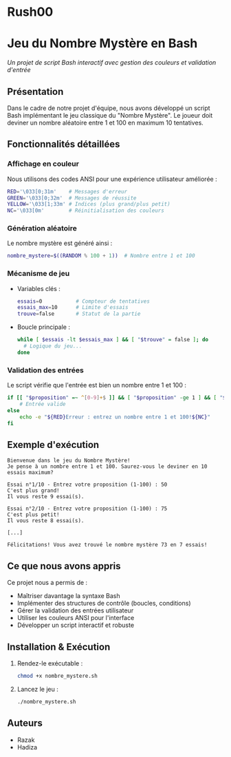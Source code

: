 # Rush00

# Jeu du Nombre Mystère en Bash

*Un projet de script Bash interactif avec gestion des couleurs et validation d'entrée*

## Présentation
Dans le cadre de notre projet d'équipe, nous avons développé un script Bash implémentant le jeu classique du "Nombre Mystère". Le joueur doit deviner un nombre aléatoire entre 1 et 100 en maximum 10 tentatives.

## Fonctionnalités détaillées

### Affichage en couleur
Nous utilisons des codes ANSI pour une expérience utilisateur améliorée :
```bash
RED='\033[0;31m'    # Messages d'erreur
GREEN='\033[0;32m'  # Messages de réussite
YELLOW='\033[1;33m' # Indices (plus grand/plus petit)
NC='\033[0m'        # Réinitialisation des couleurs
```

### Génération aléatoire
Le nombre mystère est généré ainsi :
```bash
nombre_mystere=$((RANDOM % 100 + 1))  # Nombre entre 1 et 100
```

### Mécanisme de jeu
- Variables clés :
  ```bash
  essais=0           # Compteur de tentatives
  essais_max=10      # Limite d'essais
  trouve=false       # Statut de la partie
  ```
- Boucle principale :
  ```bash
  while [ $essais -lt $essais_max ] && [ "$trouve" = false ]; do
    # Logique du jeu...
  done
  ```

### Validation des entrées
Le script vérifie que l'entrée est bien un nombre entre 1 et 100 :
```bash
if [[ "$proposition" =~ ^[0-9]+$ ]] && [ "$proposition" -ge 1 ] && [ "$proposition" -le 100 ]; then
    # Entrée valide
else
    echo -e "${RED}Erreur : entrez un nombre entre 1 et 100!${NC}"
fi
```

## Exemple d'exécution
```
Bienvenue dans le jeu du Nombre Mystère!
Je pense à un nombre entre 1 et 100. Saurez-vous le deviner en 10 essais maximum?

Essai n°1/10 - Entrez votre proposition (1-100) : 50
C'est plus grand!
Il vous reste 9 essai(s).

Essai n°2/10 - Entrez votre proposition (1-100) : 75
C'est plus petit!
Il vous reste 8 essai(s).

[...]

Félicitations! Vous avez trouvé le nombre mystère 73 en 7 essais!
```

## Ce que nous avons appris
Ce projet nous a permis de :
- Maîtriser davantage la syntaxe Bash
- Implémenter des structures de contrôle (boucles, conditions)
- Gérer la validation des entrées utilisateur
- Utiliser les couleurs ANSI pour l'interface
- Développer un script interactif et robuste

## Installation & Exécution
1. Rendez-le exécutable :
   ```bash
   chmod +x nombre_mystere.sh
   ```
2. Lancez le jeu :
   ```bash
   ./nombre_mystere.sh
   ```

## Auteurs
- Razak
- Hadiza
